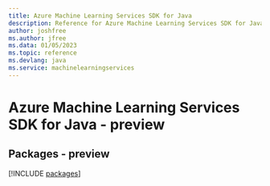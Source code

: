 ```yaml
---
title: Azure Machine Learning Services SDK for Java
description: Reference for Azure Machine Learning Services SDK for Java
author: joshfree
ms.author: jfree
ms.data: 01/05/2023
ms.topic: reference
ms.devlang: java
ms.service: machinelearningservices
---
```

# Azure Machine Learning Services SDK for Java - preview
## Packages - preview
[!INCLUDE [packages](machine-learning-services-index.md)]